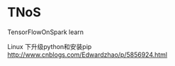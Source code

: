 # TNoS
TensorFlowOnSpark learn

Linux 下升级python和安装pip 
http://www.cnblogs.com/Edwardzhao/p/5856924.html
